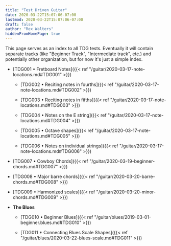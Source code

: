 ```yaml
---
title: "Test Driven Guitar"
date: 2020-03-22T15:07:06-07:00
lastmod: 2020-03-22T15:07:06-07:00
draft: false
author: "Rex Walters"
hiddenFromHomePage: true
---
```


This page serves as an index to all TDG tests. Eventually it will contain separate tracks (like "Beginner Track", "Intermediate track", etc.) and potentially other organization, but for now it's just a simple  index.

* [TDG001 • Fretboard Notes]({{< ref "/guitar/2020-03-17-note-locations.md#TDG001" >}})

    * [TDG002 • Reciting notes in fourths]({{< ref "/guitar/2020-03-17-note-locations.md#TDG002" >}})

    * [TDG003 • Reciting notes in fifths]({{< ref "/guitar/2020-03-17-note-locations.md#TDG003" >}})

    * [TDG004 • Notes on the E string]({{< ref "/guitar/2020-03-17-note-locations.md#TDG004" >}})

    * [TDG005 • Octave shapes]({{< ref "/guitar/2020-03-17-note-locations.md#TDG005" >}})

    * [TDG006 • Notes on individual strings]({{< ref "/guitar/2020-03-17-note-locations.md#TDG006" >}})

* [TDG007 • Cowboy Chords]({{< ref "/guitar/2020-03-19-beginner-chords.md#TDG007" >}})

* [TDG008 • Major barre chords]({{< ref "/guitar/2020-03-20-barre-chords.md#TDG008" >}})

* [TDG009 • Harmonized scales]({{< ref "/guitar/2020-03-20-minor-chords.md#TDG009" >}})

* **The Blues**

    * [TDG010 • Beginner Blues]({{< ref "/guitar/blues/2019-03-01-beginner.blues.md#TDG010" >}})

    * [TDG011 * Connecting Blues Scale Shapes]({{< ref "/guitar/blues/2020-03-22-blues-scale.md#TDG011" >}})
